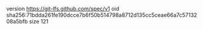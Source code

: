 version https://git-lfs.github.com/spec/v1
oid sha256:71bdda261fe190dcce7b6f50b514798a8712d135cc5ceae66a7c5713208a5bfb
size 121
